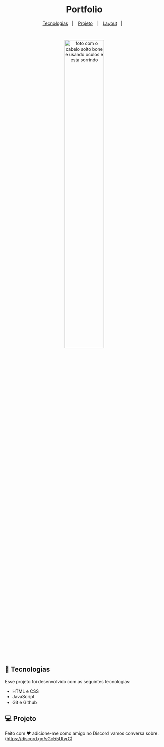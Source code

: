 <h1 align="center"> Portfolio </h1>


<p align="center">
  <a href="#-tecnologias">Tecnologias</a>&nbsp;&nbsp;&nbsp;|&nbsp;&nbsp;&nbsp;
  <a href="#-projeto">Projeto</a>&nbsp;&nbsp;&nbsp;|&nbsp;&nbsp;&nbsp;
  <a href="#-layout">Layout</a>&nbsp;&nbsp;&nbsp;|&nbsp;&nbsp;&nbsp;
</p>

<br>

<p align="center">
  <img alt="foto com o cabelo solto bone e usando oculos e esta sorrindo" src="https://avatars.githubusercontent.com/u/127531809?v=4" width="50%">
</p>

## 🚀 Tecnologias

Esse projeto foi desenvolvido com as seguintes tecnologias:

- HTML e CSS
- JavaScript
- Git e Github

## 💻 Projeto


Feito com ♥ adicione-me como amigo no Discord vamos conversa sobre. (https://discord.gg/sGc55UtyrC)
